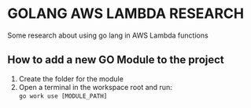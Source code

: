 # GOLANG AWS LAMBDA RESEARCH

Some research about using go lang in AWS Lambda functions


## How to add a new GO Module to the project

1. Create the folder for the module
2. Open a terminal in the workspace root and run:   
```go work use [MODULE_PATH]```
